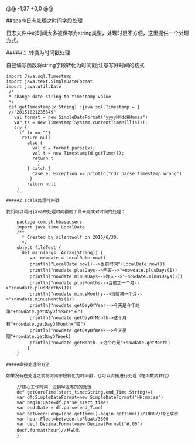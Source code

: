 @@ -1,37 +0,0 @@

##spark日志处理之时间字段处理

日志文件中的时间大多被保存为string类型，处理时很不方便，这里提供一个处理方式。

#####１.转换为时间戳处理

自己编写函数将string字段转化为时间戳;注意写好时间的格式
```
import Java.sql.Timestamp
import java.text.SimpleDateFormat
import java.util.Date
 /*
 * change date string to timestamp value
 */
 def getTimestamp(x:String) :java.sql.Timestamp = {
 //"20151021235349"
   val format = new SimpleDateFormat("yyyyMMddHHmmss")
   var ts = new Timestamp(System.currentTimeMillis());
   try {
     if (x == "")
      return null
        else {
          val d = format.parse(x);
          val t = new Timestamp(d.getTime());
          return t
            }
        } catch {
          case e: Exception => println("cdr parse timestamp wrong")
         }
        return null
    }
    ```
#####2.scala处理时间戳

我们可以调用java中处理时间戳的工具来完成对时间的处理：

    package com.yh.hbaseusers
    import java.time.LocalDate
    /**  
      * Created by silentwolf on 2016/6/30.  
      */  
    object fileTest {  
      def main(args: Array[String]) {  
         var nowdate = LocalDate.now()  
         println("LocalDate.now()-->当前时间"+LocalDate.now())  
         println("nowdate.plusDays-->明天-->"+nowdate.plusDays(1))  
         println("nowdate.minusDays-->昨天-->"+nowdate.minusDays(1))  
         println("nowdate.plusMonths-->当前加一个月-->"+nowdate.plusMonths(1))  
         println("nowdate.minusMonths-->当前减一个月-->"+nowdate.minusMonths(1))  
         println("nowdate.getDayOfYear-->今天是今年的第"+nowdate.getDayOfYear+"天")  
         println("nowdate.getDayOfMonth->这个月有"+nowdate.getDayOfMonth+"天")  
         println("nowdate.getDayOfWeek-->今天星期"+nowdate.getDayOfWeek)  
         println("nowdate.getMonth-->这个月是"+nowdate.getMonth)  
        }  
    }  
    
#####直接处理的方法

如果没有在处理之前将时间字段转化为时间戳，也可以直接进行处理（在函数内转化）

    //核心工作时间，迟到早退等的的处理  
    def getCoreTime(start_time:String,end_Time:String)={  
    var df:SimpleDateFormat=new SimpleDateFormat("HH:mm:ss")  
    var begin:Date=df.parse(start_time)  
    var end:Date = df.parse(end_Time)  
    var between:Long=(end.getTime()-begin.getTime())/1000//转化成秒  
    var hour:Float=between.toFloat/3600  
    var decf:DecimalFormat=new DecimalFormat("#.00")  
    decf.format(hour)//格式化    
    }  
